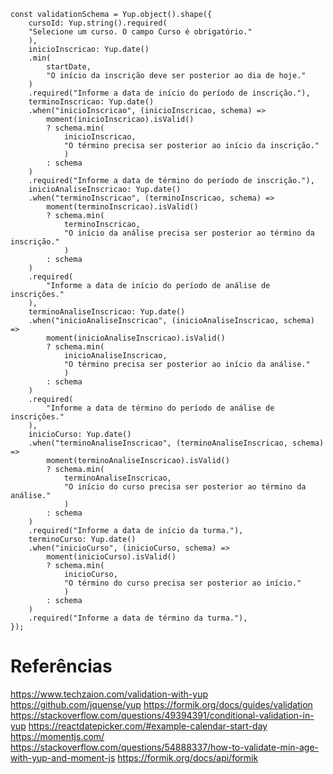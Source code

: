 




    const validationSchema = Yup.object().shape({
        cursoId: Yup.string().required(
        "Selecione um curso. O campo Curso é obrigatório."
        ),
        inicioInscricao: Yup.date()
        .min(
            startDate,
            "O início da inscrição deve ser posterior ao dia de hoje."
        )
        .required("Informe a data de início do período de inscrição."),
        terminoInscricao: Yup.date()
        .when("inicioInscricao", (inicioInscricao, schema) =>
            moment(inicioInscricao).isValid()
            ? schema.min(
                inicioInscricao,
                "O término precisa ser posterior ao início da inscrição."
                )
            : schema
        )
        .required("Informe a data de término do período de inscrição."),
        inicioAnaliseInscricao: Yup.date()
        .when("terminoInscricao", (terminoInscricao, schema) =>
            moment(terminoInscricao).isValid()
            ? schema.min(
                terminoInscricao,
                "O início da análise precisa ser posterior ao término da inscrição."
                )
            : schema
        )
        .required(
            "Informe a data de início do período de análise de inscrições."
        ),
        terminoAnaliseInscricao: Yup.date()
        .when("inicioAnaliseInscricao", (inicioAnaliseInscricao, schema) =>
            moment(inicioAnaliseInscricao).isValid()
            ? schema.min(
                inicioAnaliseInscricao,
                "O término precisa ser posterior ao início da análise."
                )
            : schema
        )
        .required(
            "Informe a data de término do período de análise de inscrições."
        ),
        inicioCurso: Yup.date()
        .when("terminoAnaliseInscricao", (terminoAnaliseInscricao, schema) =>
            moment(terminoAnaliseInscricao).isValid()
            ? schema.min(
                terminoAnaliseInscricao,
                "O início do curso precisa ser posterior ao término da análise."
                )
            : schema
        )
        .required("Informe a data de início da turma."),
        terminoCurso: Yup.date()
        .when("inicioCurso", (inicioCurso, schema) =>
            moment(inicioCurso).isValid()
            ? schema.min(
                inicioCurso,
                "O término do curso precisa ser posterior ao início."
                )
            : schema
        )
        .required("Informe a data de término da turma."),
    });


# Referências

https://www.techzaion.com/validation-with-yup
https://github.com/jquense/yup
https://formik.org/docs/guides/validation
https://stackoverflow.com/questions/49394391/conditional-validation-in-yup
https://reactdatepicker.com/#example-calendar-start-day
https://momentjs.com/
https://stackoverflow.com/questions/54888337/how-to-validate-min-age-with-yup-and-moment-js
https://formik.org/docs/api/formik
